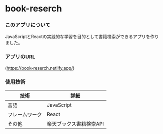 # book-reserch
### このアプリについて
JavaScriptとReactの実践的な学習を目的として書籍検索ができるアプリを作りました。

### アプリのURL
(https://book-reserch.netlify.app/)

### 使用技術
| 技術       | 詳細                       |
|------------|----------------------------|
| 言語       | JavaScript |
| フレームワーク | React |
| その他     | 楽天ブックス書籍検索API |
